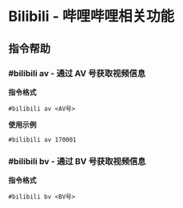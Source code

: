 <VersionOutdated />

# Bilibili - 哔哩哔哩相关功能

## 指令帮助

### #bilibili av - 通过 AV 号获取视频信息

**指令格式**

```
#bilibili av <AV号>
```

**使用示例**

```
#bilibili av 170001
```

### #bilibili bv - 通过 BV 号获取视频信息

**指令格式**

```
#bilibili bv <BV号>
```
